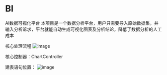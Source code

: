 # BI
AI数据可视化平台
本项目是一个数据分析平台，用户只需要导入原始数据集，并输入分析诉求，平台就能自动生成可视化图表及分析结论，降低了数据分析的人工成本

核心处理流程
![image](https://github.com/slplovekwc/BI/assets/103621474/5782c195-57f8-4cc4-a191-d3ce2ed6c29e)

核心控制器：ChartController

建表语句位置：
![image](https://github.com/slplovekwc/BI/assets/103621474/08017b08-44b7-49f8-bfc7-63b503762fb7)


